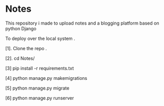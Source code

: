 # Notes
This repository i made to upload notes and a blogging platform based on python Django

To deploy over the local system .

[1]. Clone the repo .

[2]. cd Notes/

[3] pip install -r requirements.txt

[4] python manage.py makemigrations

[5] python manage.py migrate

[6] python manage.py runserver
